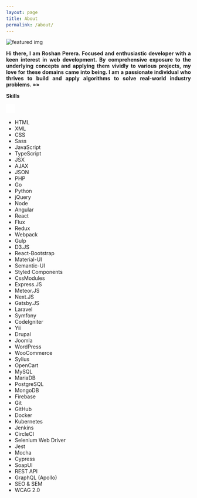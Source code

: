 ```yaml
---
layout: page
title: About
permalink: /about/
---
```

<main class="grid-container">
    <article class="featured">
        <div id="test" onmousedown='return false;' onselectstart='return false;'>
            <img class="center-block" src="https://avatars.githubusercontent.com/u/68834456?v=4" alt="featured img" width="200" height="200" role="img" />
        </div>
        <div style="text-align: justify;">   
            <div id="test" onmousedown='return false;' onselectstart='return false;'>
                <p><b>Hi there, I am Roshan Perera. Focused and enthusiastic developer with a keen interest in web development. By comprehensive exposure to the underlying concepts and applying them vividly to various projects, my love for these domains came into being. I am a passionate individual who thrives to build and apply algorithms to solve real-world industry problems.&nbsp;&raquo;&raquo;</b></p>
            </div>
        </div>
    </article>
</main>

<div class="skills">
    <div id="test" onmousedown='return false;' onselectstart='return false;'>
        <p><b>Skills&nbsp;&nbsp;</b></p><img src="https://raw.githubusercontent.com/roshanx911/roshanx911/master/animation-3.svg" />
        <ul>
            <li>HTML</li>
            <li>XML</li>
            <li>CSS</li>
            <li>Sass</li>
            <li>JavaScript</li>
            <li>TypeScript</li>
            <li>JSX</li>
            <li>AJAX</li>
            <li>JSON</li>
            <li>PHP</li>
            <li>Go</li>
            <li>Python</li>
            <li>jQuery</li>
            <li>Node</li>
            <li>Angular</li>
            <li>React</li>
            <li>Flux</li>
            <li>Redux</li>
            <li>Webpack</li>
            <li>Gulp</li>
            <li>D3.JS</li>
            <li>React-Bootstrap</li>
            <li>Material-UI</li>
            <li>Semantic-UI</li>   
            <li>Styled Components</li>
            <li>CssModules</li>
            <li>Express.JS</li>
            <li>Meteor.JS</li>
            <li>Next.JS</li>
            <li>Gatsby.JS</li>
            <li>Laravel</li>
            <li>Symfony</li>
            <li>CodeIgniter</li>
            <li>Yii</li>
            <li>Drupal</li>  
            <li>Joomla</li>            
            <li>WordPress</li>
            <li>WooCommerce</li>
            <li>Sylius</li>
            <li>OpenCart</li>
            <li>MySQL</li>
            <li>MariaDB</li>
            <li>PostgreSQL</li>
            <li>MongoDB</li>
            <li>Firebase</li>
            <li>Git</li>
            <li>GitHub</li>
            <li>Docker</li>
            <li>Kubernetes</li>
            <li>Jenkins</li>
            <li>CircleCI</li>
            <li>Selenium Web Driver</li>
            <li>Jest</li>
            <li>Mocha</li>
            <li>Cypress</li>
            <li>SoapUI</li>
            <li>REST API</li>
            <li>GraphQL (Apollo)</li>
            <li>SEO & SEM</li>
            <li>WCAG 2.0</li>
        </ul>
    </div>
</div>

<script src="/js/jquery.min.js"></script>
<link rel="stylesheet" type="text/css" href="/css/styles.css"/>